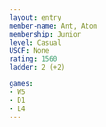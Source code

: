 ```yaml
---
layout: entry
member-name: Ant, Atom
membership: Junior
level: Casual
USCF: None
rating: 1560
ladder: 2 (+2)

games:
- W5
- D1
- L4
---
```

